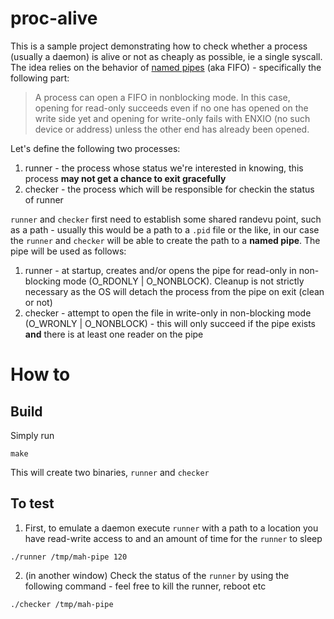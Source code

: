 # proc-alive
This is a sample project demonstrating how to check whether a process (usually a daemon) is alive or not as cheaply as possible, ie a single syscall. The idea relies on the behavior of [named pipes](http://man7.org/linux/man-pages/man7/fifo.7.html) (aka FIFO) - specifically the following part:

>A process can open a FIFO in nonblocking mode.  In this case, opening for read-only succeeds even if no one has opened on the write side yet and opening for write-only fails with ENXIO (no such device or address) unless the other end has already been opened.

Let's define the following two processes:
1. runner - the process whose status we're interested in knowing, this process **may not get a chance to exit gracefully**
1. checker - the process which will be responsible for checkin the status of runner

`runner` and `checker` first need to establish some shared randevu point, such as a path - usually this would be a path to a `.pid` file or the like, in our case the `runner` and `checker` will be able to create the path to a **named pipe**. The pipe will be used as follows:

1. runner - at startup, creates and/or opens the pipe for read-only in non-blocking mode (O_RDONLY | O_NONBLOCK). Cleanup is not strictly necessary as the OS will detach the process from the pipe on exit (clean or not)
1. checker - attempt to open the file in write-only in non-blocking mode (O_WRONLY | O_NONBLOCK) - this will only succeed if the pipe exists **and** there is at least one reader on the pipe


# How to

## Build
Simply run

```
make
```
This will create two binaries, `runner` and `checker`

## To test

1. First, to emulate a daemon execute `runner` with a path to a location you have read-write access to and an amount of time for the `runner` to sleep
```
./runner /tmp/mah-pipe 120
```


2. (in another window) Check the status of the `runner` by using the following command - feel free to kill the runner, reboot etc
```
./checker /tmp/mah-pipe
```





